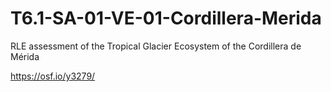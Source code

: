 # T6.1-SA-01-VE-01-Cordillera-Merida

RLE assessment of the Tropical Glacier Ecosystem of the Cordillera de Mérida

https://osf.io/y3279/

